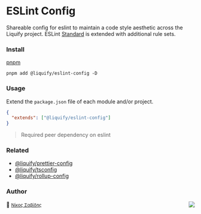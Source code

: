 # ESLint Config

Shareable config for eslint to maintain a code style aesthetic across the Liquify project. ESLint [Standard](https://github.com/standard/eslint-config-standard) is extended with additional rule sets.

### Install

[pnpm](https://pnpm.js.org/en/cli/install)

```cli
pnpm add @liquify/eslint-config -D
```

### Usage

Extend the `package.json` file of each module and/or project.

```json
{
  "extends": ["@liquify/eslint-config"]
}
```

> Required peer dependency on eslint

### Related

- [@liquify/prettier-config](https://github.com/panoply/liquify/tree/next/build/eslint-config)
- [@liquify/tsconfig](https://github.com/panoply/liquify/tree/next/build/tsconfig)
- [@liquify/rollup-config](https://github.com/panoply/liquify/tree/next/build/rollup-config)

### Author

🥛 <small>[Νίκος Σαβίδης](mailto:n.savvidis@gmx.com)</small> <img align="right" src="https://img.shields.io/badge/-@sisselsiv-1DA1F2?logo=twitter&logoColor=fff" />
